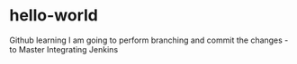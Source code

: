 # hello-world
Github learning
I am going to perform branching and commit the changes - to Master
Integrating Jenkins
